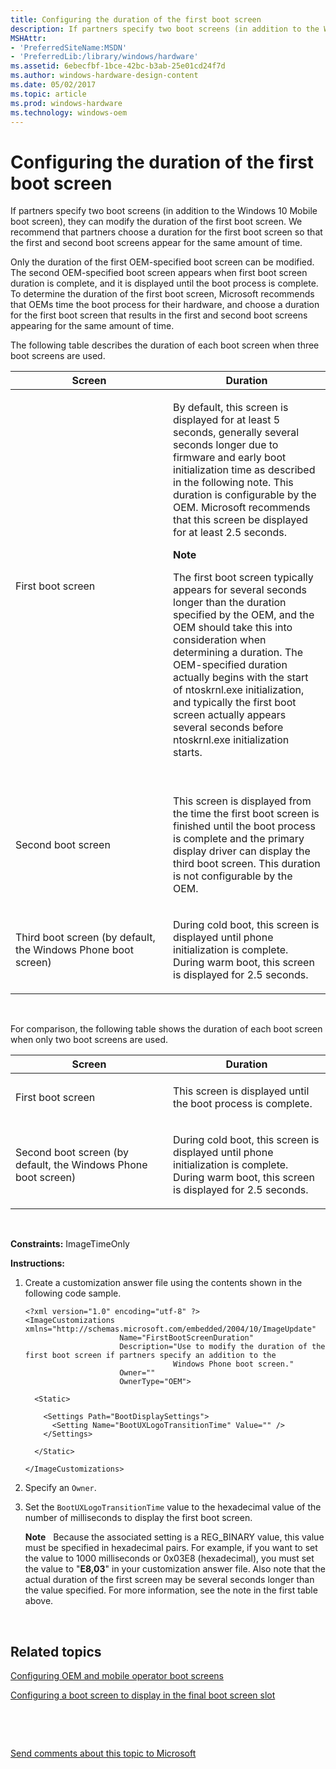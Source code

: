 ```yaml
---
title: Configuring the duration of the first boot screen
description: If partners specify two boot screens (in addition to the Windows 10 Mobile boot screen), they can modify the duration of the first boot screen.
MSHAttr:
- 'PreferredSiteName:MSDN'
- 'PreferredLib:/library/windows/hardware'
ms.assetid: 6ebecfbf-1bce-42bc-b3ab-25e01cd24f7d
ms.author: windows-hardware-design-content
ms.date: 05/02/2017
ms.topic: article
ms.prod: windows-hardware
ms.technology: windows-oem
---
```


# Configuring the duration of the first boot screen


If partners specify two boot screens (in addition to the Windows 10 Mobile boot screen), they can modify the duration of the first boot screen. We recommend that partners choose a duration for the first boot screen so that the first and second boot screens appear for the same amount of time.

Only the duration of the first OEM-specified boot screen can be modified. The second OEM-specified boot screen appears when first boot screen duration is complete, and it is displayed until the boot process is complete. To determine the duration of the first boot screen, Microsoft recommends that OEMs time the boot process for their hardware, and choose a duration for the first boot screen that results in the first and second boot screens appearing for the same amount of time.

The following table describes the duration of each boot screen when three boot screens are used.

<table>
<colgroup>
<col width="50%" />
<col width="50%" />
</colgroup>
<thead>
<tr class="header">
<th>Screen</th>
<th>Duration</th>
</tr>
</thead>
<tbody>
<tr class="odd">
<td><p>First boot screen</p></td>
<td><p>By default, this screen is displayed for at least 5 seconds, generally several seconds longer due to firmware and early boot initialization time as described in the following note. This duration is configurable by the OEM. Microsoft recommends that this screen be displayed for at least 2.5 seconds.</p>
<div class="alert">
<strong>Note</strong>  
<p>The first boot screen typically appears for several seconds longer than the duration specified by the OEM, and the OEM should take this into consideration when determining a duration. The OEM-specified duration actually begins with the start of ntoskrnl.exe initialization, and typically the first boot screen actually appears several seconds before ntoskrnl.exe initialization starts.</p>
</div>
<div>
 
</div></td>
</tr>
<tr class="even">
<td><p>Second boot screen</p></td>
<td><p>This screen is displayed from the time the first boot screen is finished until the boot process is complete and the primary display driver can display the third boot screen. This duration is not configurable by the OEM.</p></td>
</tr>
<tr class="odd">
<td><p>Third boot screen (by default, the Windows Phone boot screen)</p></td>
<td><p>During cold boot, this screen is displayed until phone initialization is complete. During warm boot, this screen is displayed for 2.5 seconds.</p></td>
</tr>
</tbody>
</table>

 

For comparison, the following table shows the duration of each boot screen when only two boot screens are used.

<table>
<colgroup>
<col width="50%" />
<col width="50%" />
</colgroup>
<thead>
<tr class="header">
<th>Screen</th>
<th>Duration</th>
</tr>
</thead>
<tbody>
<tr class="odd">
<td><p>First boot screen</p></td>
<td><p>This screen is displayed until the boot process is complete.</p></td>
</tr>
<tr class="even">
<td><p>Second boot screen (by default, the Windows Phone boot screen)</p></td>
<td><p>During cold boot, this screen is displayed until phone initialization is complete. During warm boot, this screen is displayed for 2.5 seconds.</p></td>
</tr>
</tbody>
</table>

 

<a href="" id="constraints---imagetimeonly"></a>**Constraints:** ImageTimeOnly  

<a href="" id="instructions-"></a>**Instructions:**  
1.  Create a customization answer file using the contents shown in the following code sample.

    ``` syntax
    <?xml version="1.0" encoding="utf-8" ?>  
    <ImageCustomizations xmlns="http://schemas.microsoft.com/embedded/2004/10/ImageUpdate"  
                         Name="FirstBootScreenDuration"  
                         Description="Use to modify the duration of the first boot screen if partners specify an addition to the 
                                     Windows Phone boot screen."  
                         Owner=""  
                         OwnerType="OEM"> 
      
      <Static>  

        <Settings Path="BootDisplaySettings">  
          <Setting Name="BootUXLogoTransitionTime" Value="" />  
        </Settings>  

      </Static>

    </ImageCustomizations>
    ```

2.  Specify an `Owner`.

3.  Set the `BootUXLogoTransitionTime` value to the hexadecimal value of the number of milliseconds to display the first boot screen.

    **Note**  
    Because the associated setting is a REG\_BINARY value, this value must be specified in hexadecimal pairs. For example, if you want to set the value to 1000 milliseconds or 0x03E8 (hexadecimal), you must set the value to "**E8,03**" in your customization answer file. Also note that the actual duration of the first screen may be several seconds longer than the value specified. For more information, see the note in the first table above.

     

## Related topics


[Configuring OEM and mobile operator boot screens](configuring-oem-and-mobile-operator-boot-screens.md)

[Configuring a boot screen to display in the final boot screen slot](configuring-a-boot-screen-to-display-in-the-final-boot-screen-slot.md)

 

 

[Send comments about this topic to Microsoft](mailto:wsddocfb@microsoft.com?subject=Documentation%20feedback%20%5Bp_phCustomization\p_phCustomization%5D:%20Configuring%20the%20duration%20of%20the%20first%20boot%20screen%20%20RELEASE:%20%289/7/2016%29&body=%0A%0APRIVACY%20STATEMENT%0A%0AWe%20use%20your%20feedback%20to%20improve%20the%20documentation.%20We%20don't%20use%20your%20email%20address%20for%20any%20other%20purpose,%20and%20we'll%20remove%20your%20email%20address%20from%20our%20system%20after%20the%20issue%20that%20you're%20reporting%20is%20fixed.%20While%20we're%20working%20to%20fix%20this%20issue,%20we%20might%20send%20you%20an%20email%20message%20to%20ask%20for%20more%20info.%20Later,%20we%20might%20also%20send%20you%20an%20email%20message%20to%20let%20you%20know%20that%20we've%20addressed%20your%20feedback.%0A%0AFor%20more%20info%20about%20Microsoft's%20privacy%20policy,%20see%20http://privacy.microsoft.com/default.aspx. "Send comments about this topic to Microsoft")





